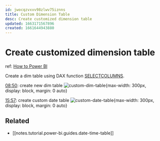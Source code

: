 ```yaml
---
id: jwocqzvxvv98zlwv75iznns
title: Custom Dimension Table
desc: Create customized dimension table
updated: 1663171567896
created: 1661644943880
---
```

# Create customized dimension table

ref: [How to Power BI](https://www.youtube.com/watch?v=obfYqap4hnQ)

Create a dim table using DAX function [SELECTCOLUMNS](https://dax.guide/selectcolumns/).

[08:50](https://youtu.be/obfYqap4hnQ?t=530): create new dim table
![custom-dim-table](https://ik.imagekit.io/casa/h7b-dendron/power_up_your_report_time_530_5ISYr89Jv.png?ik-sdk-version=javascript-1.4.3&updatedAt=1661645463043){max-width: 300px, display: block, margin: 0 auto}

[15:57](https://youtu.be/obfYqap4hnQ?t=570): create custom date table
![custom-date-table](https://ik.imagekit.io/casa/h7b-dendron/power_up_your_report_time_957_GvVFg17S3.png?ik-sdk-version=javascript-1.4.3&updatedAt=1661645463038){max-width: 300px, display: block, margin: 0 auto}

## Related

- [[notes.tutorial.power-bi.guides.date-time-table]]